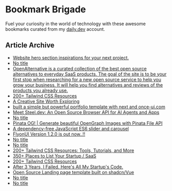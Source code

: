 # Bookmark Brigade
Fuel your curiosity in the world of technology with these awesome bookmarks curated from my [daily.dev](https://app.daily.dev/Anmol-Baranwal) account.

## Article Archive

<!-- DAILY-DEV-BOOKMARKS:START -->
- [Website hero section inspirations for your next project.](https://app.daily.dev/posts/PqhmTarr3?utm_source=rss&utm_medium=bookmarks&utm_campaign=iWZFqWGzJuZ3TMf4ZW9aZ)
- [No title](https://app.daily.dev/posts/FJaGLQw5n?utm_source=rss&utm_medium=bookmarks&utm_campaign=iWZFqWGzJuZ3TMf4ZW9aZ)
- [OpenAlternative is a curated collection of the best open source alternatives to everyday SaaS products. The goal of the site is to be your first stop when researching for a new open source service to help you grow your business. It will help you find alternatives and reviews of the products you already use.](https://app.daily.dev/posts/Owxra1A9e?utm_source=rss&utm_medium=bookmarks&utm_campaign=iWZFqWGzJuZ3TMf4ZW9aZ)
- [200+ Tailwind CSS Resources](https://app.daily.dev/posts/RlMOJex2S?utm_source=rss&utm_medium=bookmarks&utm_campaign=iWZFqWGzJuZ3TMf4ZW9aZ)
- [A Creative Site Worth Exploring](https://app.daily.dev/posts/5sgxhncGF?utm_source=rss&utm_medium=bookmarks&utm_campaign=iWZFqWGzJuZ3TMf4ZW9aZ)
- [built a simple but powerful portfolio template with next and once-ui.com](https://app.daily.dev/posts/8NQP1mNrz?utm_source=rss&utm_medium=bookmarks&utm_campaign=iWZFqWGzJuZ3TMf4ZW9aZ)
- [Meet Steel.dev: An Open Source Browser API for AI Agents and Apps](https://app.daily.dev/posts/Y8beYAy5V?utm_source=rss&utm_medium=bookmarks&utm_campaign=iWZFqWGzJuZ3TMf4ZW9aZ)
- [No title](https://app.daily.dev/posts/zqYYklgdd?utm_source=rss&utm_medium=bookmarks&utm_campaign=iWZFqWGzJuZ3TMf4ZW9aZ)
- [Pinata OG! | Generate beautiful OpenGraph Images with Pinata File API](https://app.daily.dev/posts/ydoGnThMX?utm_source=rss&utm_medium=bookmarks&utm_campaign=iWZFqWGzJuZ3TMf4ZW9aZ)
- [A dependency-free JavaScript ES6 slider and carousel](https://app.daily.dev/posts/QQ8zFZEzf?utm_source=rss&utm_medium=bookmarks&utm_campaign=iWZFqWGzJuZ3TMf4ZW9aZ)
- [FlyonUI Version 1.2.0 is out now..!!](https://app.daily.dev/posts/afDSz5hlS?utm_source=rss&utm_medium=bookmarks&utm_campaign=iWZFqWGzJuZ3TMf4ZW9aZ)
- [No title](https://app.daily.dev/posts/GcOExFsnG?utm_source=rss&utm_medium=bookmarks&utm_campaign=iWZFqWGzJuZ3TMf4ZW9aZ)
- [No title](https://app.daily.dev/posts/pY3U4oeEZ?utm_source=rss&utm_medium=bookmarks&utm_campaign=iWZFqWGzJuZ3TMf4ZW9aZ)
- [200+ Tailwind CSS Resources: Tools, Tutorials, and More](https://app.daily.dev/posts/yOQCyRmJT?utm_source=rss&utm_medium=bookmarks&utm_campaign=iWZFqWGzJuZ3TMf4ZW9aZ)
- [350+ Places to List Your Startup / SaaS](https://app.daily.dev/posts/lXOm2CeT0?utm_source=rss&utm_medium=bookmarks&utm_campaign=iWZFqWGzJuZ3TMf4ZW9aZ)
- [200+ Tailwind CSS Resources](https://app.daily.dev/posts/Jdl0hnqpF?utm_source=rss&utm_medium=bookmarks&utm_campaign=iWZFqWGzJuZ3TMf4ZW9aZ)
- [After 3 Years, I Failed. Here&#39;s All My Startup&#39;s Code.](https://app.daily.dev/posts/fo9ScaxAS?utm_source=rss&utm_medium=bookmarks&utm_campaign=iWZFqWGzJuZ3TMf4ZW9aZ)
- [Open Source Landing page template built on shadcn/Vue](https://app.daily.dev/posts/L4uw37rfr?utm_source=rss&utm_medium=bookmarks&utm_campaign=iWZFqWGzJuZ3TMf4ZW9aZ)
- [No title](https://app.daily.dev/posts/hHk7fHZwy?utm_source=rss&utm_medium=bookmarks&utm_campaign=iWZFqWGzJuZ3TMf4ZW9aZ)
- [No title](https://app.daily.dev/posts/6cCrvPYqQ?utm_source=rss&utm_medium=bookmarks&utm_campaign=iWZFqWGzJuZ3TMf4ZW9aZ)
<!-- DAILY-DEV-BOOKMARKS:END -->
